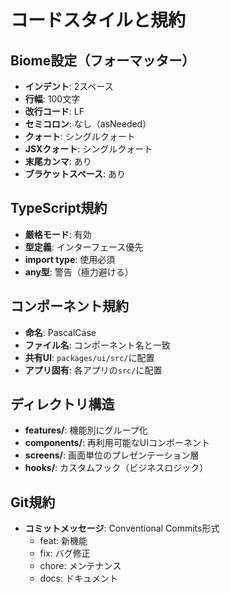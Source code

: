 # コードスタイルと規約

## Biome設定（フォーマッター）
- **インデント**: 2スペース
- **行幅**: 100文字
- **改行コード**: LF
- **セミコロン**: なし（asNeeded）
- **クォート**: シングルクォート
- **JSXクォート**: シングルクォート
- **末尾カンマ**: あり
- **ブラケットスペース**: あり

## TypeScript規約
- **厳格モード**: 有効
- **型定義**: インターフェース優先
- **import type**: 使用必須
- **any型**: 警告（極力避ける）

## コンポーネント規約
- **命名**: PascalCase
- **ファイル名**: コンポーネント名と一致
- **共有UI**: `packages/ui/src/`に配置
- **アプリ固有**: 各アプリの`src/`に配置

## ディレクトリ構造
- **features/**: 機能別にグループ化
- **components/**: 再利用可能なUIコンポーネント
- **screens/**: 画面単位のプレゼンテーション層
- **hooks/**: カスタムフック（ビジネスロジック）

## Git規約
- **コミットメッセージ**: Conventional Commits形式
  - feat: 新機能
  - fix: バグ修正
  - chore: メンテナンス
  - docs: ドキュメント